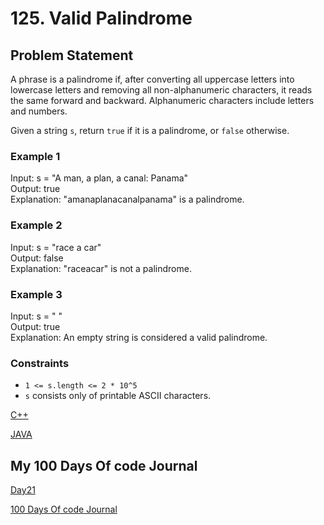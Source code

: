 # 125. Valid Palindrome

## Problem Statement

A phrase is a palindrome if, after converting all uppercase letters into lowercase letters and removing all non-alphanumeric characters, it reads the same forward and backward. Alphanumeric characters include letters and numbers.

Given a string `s`, return `true` if it is a palindrome, or `false` otherwise.

### Example 1

Input: s = "A man, a plan, a canal: Panama"  
Output: true  
Explanation: "amanaplanacanalpanama" is a palindrome.

### Example 2

Input: s = "race a car"  
Output: false  
Explanation: "raceacar" is not a palindrome.

### Example 3

Input: s = " "  
Output: true  
Explanation: An empty string is considered a valid palindrome.

### Constraints

- `1 <= s.length <= 2 * 10^5`
- `s` consists only of printable ASCII characters.

[C++]()

[JAVA]()

## My 100 Days Of code Journal

[Day21]() 

[100 Days Of code Journal](https://splashy-zone-afc.notion.site/100-Days-of-Code-Journal-11349fd54d99805f86defe8d1c3b0f78?pvs=4)
